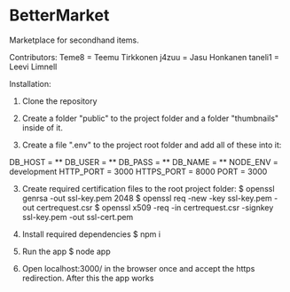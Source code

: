 # BetterMarket

Marketplace for secondhand items.


Contributors: 
Teme8 = Teemu Tirkkonen
j4zuu  = Jasu Honkanen
taneli1 = Leevi Limnell




Installation: 

1. Clone the repository

2. Create a folder "public" to the project folder and a folder "thumbnails" inside of it.

3. Create a file ".env" to the project root folder and add all of these into it:

DB_HOST = **
DB_USER = **
DB_PASS = **
DB_NAME = **
NODE_ENV = development
HTTP_PORT = 3000
HTTPS_PORT = 8000
PORT = 3000


3. Create required certification files to the root project folder:
$ openssl genrsa -out ssl-key.pem 2048
$ openssl req -new -key ssl-key.pem -out certrequest.csr
$ openssl x509 -req -in certrequest.csr -signkey ssl-key.pem -out ssl-cert.pem

4. Install required dependencies
$ npm i 

5. Run the app
$ node app

6. Open localhost:3000/ in the browser once and accept the https redirection. After this
the app works
